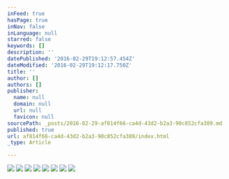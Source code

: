 ```yaml
---
inFeed: true
hasPage: true
inNav: false
inLanguage: null
starred: false
keywords: []
description: ''
datePublished: '2016-02-29T19:12:57.454Z'
dateModified: '2016-02-29T19:12:17.750Z'
title: ''
author: []
authors: []
publisher:
  name: null
  domain: null
  url: null
  favicon: null
sourcePath: _posts/2016-02-29-af814f66-ca4d-43d2-b2a3-90c852cfa389.md
published: true
url: af814f66-ca4d-43d2-b2a3-90c852cfa389/index.html
_type: Article

---
```

![](https://the-grid-user-content.s3-us-west-2.amazonaws.com/757d7126-ae3f-47d0-8eff-4f974412ad39.jpg)
![](https://the-grid-user-content.s3-us-west-2.amazonaws.com/7a06167c-1550-4d9c-976e-da31d7abf94b.jpg)
![](https://the-grid-user-content.s3-us-west-2.amazonaws.com/0bda7805-6c55-484e-9fda-2397d3c687f8.jpg)
![](https://the-grid-user-content.s3-us-west-2.amazonaws.com/8fa94920-1175-4be6-b972-f9c3e47fc495.jpg)
![](https://the-grid-user-content.s3-us-west-2.amazonaws.com/1593ae54-421e-4a0e-90f5-5d75f2aef109.jpg)
![](https://the-grid-user-content.s3-us-west-2.amazonaws.com/daaadff3-d450-4582-a33f-f448d30a39fc.jpg)
![](https://the-grid-user-content.s3-us-west-2.amazonaws.com/eb02c240-94f3-43a9-a3d8-23cc9f71e623.jpg)
![](https://the-grid-user-content.s3-us-west-2.amazonaws.com/201f526b-9796-4a30-b2f9-f01d2d57fa73.jpg)